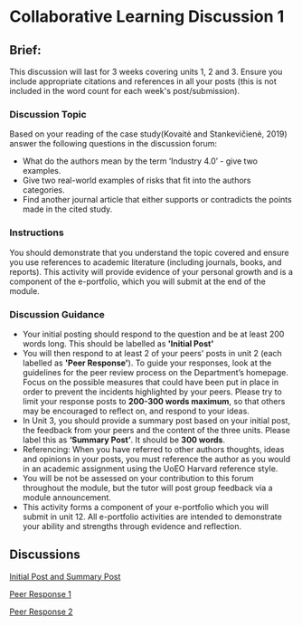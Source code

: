 # Collaborative Learning Discussion 1
## Brief:
This discussion will last for 3 weeks covering units 1, 2 and 3. Ensure you include appropriate citations and references in all your posts (this is not included in the word count for each week's post/submission).

### Discussion Topic
Based on your reading of the case study(Kovaitė and Stankevičienė, 2019) answer the following questions in the discussion forum:

- What do the authors mean by the term ‘Industry 4.0’ - give two examples.
- Give two real-world examples of risks that fit into the authors categories.
- Find another journal article that either supports or contradicts the points made in the cited study.

### Instructions
You should demonstrate that you understand the topic covered and ensure you use references to academic literature (including journals, books, and reports). This activity will provide evidence of your personal growth and is a component of the e-portfolio, which you will submit at the end of the module.

### Discussion Guidance
- Your initial posting should respond to the question and be at least 200 words long.  This should be labelled as **'Initial Post'**
- You will then respond to at least 2 of your peers' posts in unit 2 (each labelled as **'Peer Response'**).  To guide your responses, look at the guidelines for the peer review process on the Department’s homepage. Focus on the possible measures that could have been put in place in order to prevent the incidents highlighted by your peers.  Please try to limit your response posts to **200-300 words maximum**, so that others may be encouraged to reflect on, and respond to your ideas. 
- In Unit 3, you should provide a summary post based on your initial post, the feedback from your peers and the content of the three units. Please label this as **‘Summary Post’**. It should be **300 words**.
- Referencing: When you have referred to other authors thoughts, ideas and opinions in your posts, you must reference the author as you would in an academic assignment using the UoEO Harvard reference style.
- You will be not be assessed on your contribution to this forum throughout the module, but the tutor will post group feedback via a module announcement.
- This activity forms a component of your e-portfolio which you will submit in unit 12. All e-portfolio activities are intended to demonstrate your ability and strengths through evidence and reflection.

## Discussions
 [Initial Post and Summary Post](./MyPost.md)
 
 [Peer Response 1](./Stephanie.md)
 
 [Peer Response 2](./Tobias.md)
